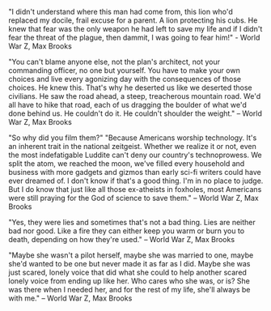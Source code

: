 "I didn't understand where this man had come from, this lion who'd replaced my docile, frail excuse for a parent. A lion protecting his cubs. He knew that fear was the only weapon he had left to save my life and if I didn't fear the threat of the plague, then dammit, I was going to fear him!" - World War Z, Max Brooks

"You can't blame anyone else, not the plan's architect, not your commanding officer, no one but yourself. You have to make your own choices and live every agonizing day with the consequences of those choices. He knew this. That's why he deserted us like we deserted those civilians. He saw the road ahead, a steep, treacherous mountain road. We'd all have to hike that road, each of us dragging the boulder of what we'd done behind us. He couldn't do it. He couldn't shoulder the weight." – World War Z, Max Brooks

"So why did you film them?"
"Because Americans worship technology. It's an inherent trait in the national zeitgeist. Whether we realize it or not, even the most indefatigable Luddite can't deny our country's technoprowess. We split the atom, we reached the moon, we've filled every household and business with more gadgets and gizmos than early sci-fi writers could have ever dreamed of. I don't know if that's a good thing. I'm in no place to judge. But I do know that just like all those ex-atheists in foxholes, most Americans were still praying for the God of science to save them." – World War Z, Max Brooks

"Yes, they were lies and sometimes that's not a bad thing. Lies are neither bad nor good. Like a fire they can either keep you warm or burn you to death, depending on how they're used." – World War Z, Max Brooks

"Maybe she wasn't a pilot herself, maybe she was married to one, maybe she'd wanted to be one but never made it as far as I did. Maybe she was just scared, lonely voice that did what she could to help another scared lonely voice from ending up like her. Who cares who she was, or is? She was there when I needed her, and for the rest of my life, she'll always be with me." – World War Z, Max Brooks

